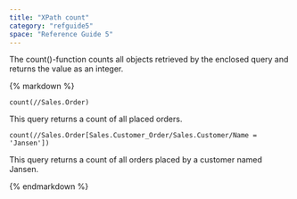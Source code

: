 ```yaml
---
title: "XPath count"
category: "refguide5"
space: "Reference Guide 5"
---
```



The count()-function counts all objects retrieved by the enclosed query and returns the value as an integer.

<div class="alert alert-info">{% markdown %}

```
count(//Sales.Order)
```

This query returns a count of all placed orders.

```
count(//Sales.Order[Sales.Customer_Order/Sales.Customer/Name = 'Jansen'])
```

This query returns a count of all orders placed by a customer named Jansen.

{% endmarkdown %}</div>